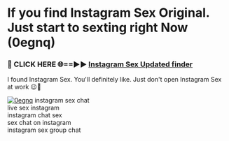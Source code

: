 # If you find Instagram Sex Original. Just start to sexting right Now (0egnq)

<h3>🔴 CLICK HERE 🌐==►► <a href="https://tinyurl.com/mtbk5fxa" rel="nofollow">Instagram Sex Updated finder</a></h3>

I found Instagram Sex. You'll definitely like. Just don't open Instagram Sex at work 😉💬

[![0egnq](https://i.imgur.com/Q8WKrnY.jpeg)](https://tinyurl.com/mtbk5fxa)
instagram sex chat<br>
live sex instagram<br>
instagram chat sex<br>
sex chat on instagram<br>
instagram sex group chat